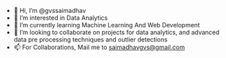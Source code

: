 - 👋 Hi, I’m @gvssaimadhav
- 👀 I’m interested in Data Analytics
- 🌱 I’m currently learning Machine Learning And Web Development
- 💞️ I’m looking to collaborate on projects for data analytics, and advanced data pre processing techniques and outlier detections
- 📫 For Collaborations, Mail me to saimadhavgvs@gmail.com

<!---
gvssaimadhav/gvssaimadhav is a ✨ special ✨ repository because its `README.md` (this file) appears on your GitHub profile.
You can click the Preview link to take a look at your changes.
--->
